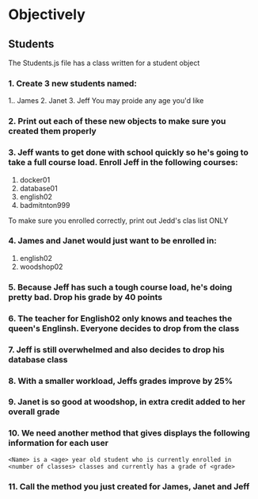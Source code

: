 # Objectively

## Students

The Students.js file has a class written for a student object

### 1. Create 3 new students named:
  1.. James
  2. Janet
  3. Jeff
You may proide any age you'd like

### 2. Print out each of these new objects to make sure you created them properly

### 3. Jeff wants to get done with school quickly so he's going to take a full course load. Enroll Jeff in the following courses:
  1. docker01
  2. database01
  3. english02
  4. badmitnton999

To make sure you enrolled correctly, print out Jedd's clas list ONLY

### 4. James and Janet would just want to be enrolled in:
  1. english02
  2. woodshop02

### 5. Because Jeff has such a tough course load, he's doing pretty bad. Drop his grade by 40 points

### 6. The teacher for English02 only knows and teaches the queen's Englinsh. Everyone decides to drop from the class

### 7. Jeff is still overwhelmed and also decides to drop his database class

### 8. With a smaller workload, Jeffs grades improve by 25%

### 9. Janet is so good at woodshop, in extra credit added to her overall grade

### 10. We need another method that gives displays the following information for each user
    <Name> is a <age> year old student who is currently enrolled in <number of classes> classes and currently has a grade of <grade>

### 11. Call the method you just created for James, Janet and Jeff

